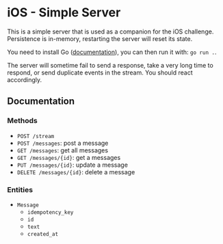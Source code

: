 # iOS - Simple Server

This is a simple server that is used as a companion for the iOS challenge.
Persistence is in-memory, restarting the server will reset its state.

You need to install Go ([documentation](https://go.dev/doc/install)), you can
then run it with: `go run .`.

The server will sometime fail to send a response, take a very long time to
respond, or send duplicate events in the stream. You should react accordingly.

## Documentation

### Methods

- `POST /stream`
- `POST /messages`: post a message
- `GET /messages`: get all messages
- `GET /messages/{id}`: get a messages
- `PUT /messages/{id}`: update a message
- `DELETE /messages/{id}`: delete a message

### Entities

- `Message`
  * `idempotency_key`
  * `id`
  * `text`
  * `created_at`
